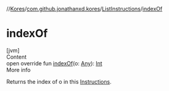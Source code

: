 //[Kores](../../index.md)/[com.github.jonathanxd.kores](../index.md)/[ListInstructions](index.md)/[indexOf](index-of.md)



# indexOf  
[jvm]  
Content  
open override fun [indexOf](index-of.md)(o: [Any](https://kotlinlang.org/api/latest/jvm/stdlib/kotlin/-any/index.html)): [Int](https://kotlinlang.org/api/latest/jvm/stdlib/kotlin/-int/index.html)  
More info  


Returns the index of o in this [Instructions](../-instructions/index.md).

  



